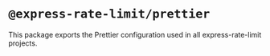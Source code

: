 # `@express-rate-limit/prettier`

This package exports the Prettier configuration used in all express-rate-limit projects.
